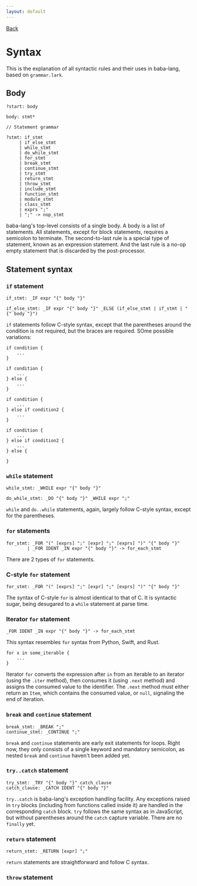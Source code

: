 ```yaml
---
layout: default
---
```



[Back](index.md)


# Syntax

This is the explanation of all syntactic rules and their uses in baba-lang, based on `grammar.lark`.


## Body
```
?start: body

body: stmt*

// Statement grammar

?stmt: if_stmt
     | if_else_stmt
     | while_stmt
     | do_while_stmt
     | for_stmt
     | break_stmt
     | continue_stmt
     | try_stmt
     | return_stmt
     | throw_stmt
     | include_stmt
     | function_stmt
     | module_stmt
     | class_stmt
     | exprs ";"
     | ";" -> nop_stmt
```
baba-lang's top-level consists of a single body. A body is a list of statements. All statements, except for block statements, requires a semicolon to terminate. The second-to-last rule is a special type of statement, known as an expression statement. And the last rule is a no-op empty statement that is discarded by the post-processor.


## Statement syntax


### `if` statement
```
if_stmt: _IF expr "{" body "}"

if_else_stmt: _IF expr "{" body "}" _ELSE (if_else_stmt | if_stmt | "{" body "}")
```
`if` statements follow C-style syntax, except that the parentheses around the condition is not required, but the braces are required.
SOme possible variations:
```
if condition {
    ...
}

if condition {
    ...
} else {
    ...
}

if condition {
    ...
} else if condition2 {
    ...
}

if condition {
    ...
} else if condition2 {
    ...
} else {

}
```

### `while` statement
```
while_stmt: _WHILE expr "{" body "}"

do_while_stmt: _DO "{" body "}" _WHILE expr ";"
```
`while` and `do..while` statements, again, largely follow C-style syntax, except for the parentheses.

### `for` statements
```
for_stmt: _FOR "(" [exprs] ";" [expr] ";" [exprs] ")" "{" body "}"
        | _FOR IDENT _IN expr "{" body "}" -> for_each_stmt
```
There are 2 types of `for` statements.

### C-style `for` statement
```
for_stmt: _FOR "(" [exprs] ";" [expr] ";" [exprs] ")" "{" body "}"
```
The syntax of C-style `for` is almost identical to that of C. It is syntactic sugar, being desugared to a `while` statement at parse time.

### Iterator `for` statement
```
_FOR IDENT _IN expr "{" body "}" -> for_each_stmt
```
This syntax resembles `for` syntax from Python, Swift, and Rust.
```
for x in some_iterable {
    ...
}
```
Iterator `for` converts the expression after `in` from an iterable to an iterator (using the `.iter` method), then consumes it (using `.next` method) and assigns the consumed value to the identifier. The `.next` method must either return an `Item`, which contains the consumed value, or `null`, signaling the end of iteration.

### `break` and `continue` statement
```
break_stmt: _BREAK ";"
continue_stmt: _CONTINUE ";"
```
`break` and `continue` statements are early exit statements for loops. Right now, they only consists of a single keyword and mandatory semicolon, as nested `break` and `continue` haven't been added yet.

### `try..catch` statement
```
try_stmt: _TRY "{" body "}" catch_clause
catch_clause: _CATCH IDENT "{" body "}"
```
`try..catch` is baba-lang's exception handling facility. Any exceptions raised in `try` blocks (including from functions called inside it) are handled in the corresponding `catch` block. `try` follows the same syntax as in JavaScript, but without parentheses around the `catch` capture variable. There are no `finally` yet.

### `return` statement
```
return_stmt: _RETURN [expr] ";"
```
`return` statements are straightforward and follow C syntax.

### `throw` statement
